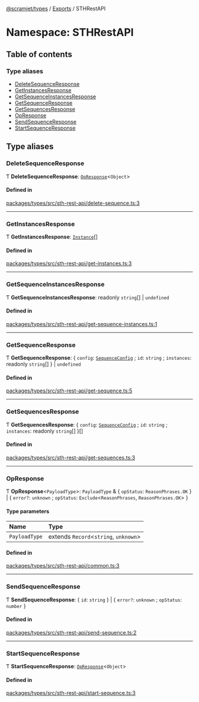 [@scramjet/types](../README.md) / [Exports](../modules.md) / STHRestAPI

# Namespace: STHRestAPI

## Table of contents

### Type aliases

- [DeleteSequenceResponse](sthrestapi.md#deletesequenceresponse)
- [GetInstancesResponse](sthrestapi.md#getinstancesresponse)
- [GetSequenceInstancesResponse](sthrestapi.md#getsequenceinstancesresponse)
- [GetSequenceResponse](sthrestapi.md#getsequenceresponse)
- [GetSequencesResponse](sthrestapi.md#getsequencesresponse)
- [OpResponse](sthrestapi.md#opresponse)
- [SendSequenceResponse](sthrestapi.md#sendsequenceresponse)
- [StartSequenceResponse](sthrestapi.md#startsequenceresponse)

## Type aliases

### DeleteSequenceResponse

Ƭ **DeleteSequenceResponse**: [`OpResponse`](sthrestapi.md#opresponse)<`Object`\>

#### Defined in

[packages/types/src/sth-rest-api/delete-sequence.ts:3](https://github.com/scramjetorg/transform-hub/blob/HEAD/packages/types/src/sth-rest-api/delete-sequence.ts#L3)

___

### GetInstancesResponse

Ƭ **GetInstancesResponse**: [`Instance`](../modules.md#instance)[]

#### Defined in

[packages/types/src/sth-rest-api/get-instances.ts:3](https://github.com/scramjetorg/transform-hub/blob/HEAD/packages/types/src/sth-rest-api/get-instances.ts#L3)

___

### GetSequenceInstancesResponse

Ƭ **GetSequenceInstancesResponse**: readonly `string`[] \| `undefined`

#### Defined in

[packages/types/src/sth-rest-api/get-sequence-instances.ts:1](https://github.com/scramjetorg/transform-hub/blob/HEAD/packages/types/src/sth-rest-api/get-sequence-instances.ts#L1)

___

### GetSequenceResponse

Ƭ **GetSequenceResponse**: { `config`: [`SequenceConfig`](../modules.md#sequenceconfig) ; `id`: `string` ; `instances`: readonly `string`[]  } \| `undefined`

#### Defined in

[packages/types/src/sth-rest-api/get-sequence.ts:5](https://github.com/scramjetorg/transform-hub/blob/HEAD/packages/types/src/sth-rest-api/get-sequence.ts#L5)

___

### GetSequencesResponse

Ƭ **GetSequencesResponse**: { `config`: [`SequenceConfig`](../modules.md#sequenceconfig) ; `id`: `string` ; `instances`: readonly `string`[]  }[]

#### Defined in

[packages/types/src/sth-rest-api/get-sequences.ts:3](https://github.com/scramjetorg/transform-hub/blob/HEAD/packages/types/src/sth-rest-api/get-sequences.ts#L3)

___

### OpResponse

Ƭ **OpResponse**<`PayloadType`\>: `PayloadType` & { `opStatus`: `ReasonPhrases.OK`  } \| { `error?`: `unknown` ; `opStatus`: `Exclude`<`ReasonPhrases`, `ReasonPhrases.OK`\>  }

#### Type parameters

| Name | Type |
| :------ | :------ |
| `PayloadType` | extends `Record`<`string`, `unknown`\> |

#### Defined in

[packages/types/src/sth-rest-api/common.ts:3](https://github.com/scramjetorg/transform-hub/blob/HEAD/packages/types/src/sth-rest-api/common.ts#L3)

___

### SendSequenceResponse

Ƭ **SendSequenceResponse**: { `id`: `string`  } \| { `error?`: `unknown` ; `opStatus`: `number`  }

#### Defined in

[packages/types/src/sth-rest-api/send-sequence.ts:2](https://github.com/scramjetorg/transform-hub/blob/HEAD/packages/types/src/sth-rest-api/send-sequence.ts#L2)

___

### StartSequenceResponse

Ƭ **StartSequenceResponse**: [`OpResponse`](sthrestapi.md#opresponse)<`Object`\>

#### Defined in

[packages/types/src/sth-rest-api/start-sequence.ts:3](https://github.com/scramjetorg/transform-hub/blob/HEAD/packages/types/src/sth-rest-api/start-sequence.ts#L3)
